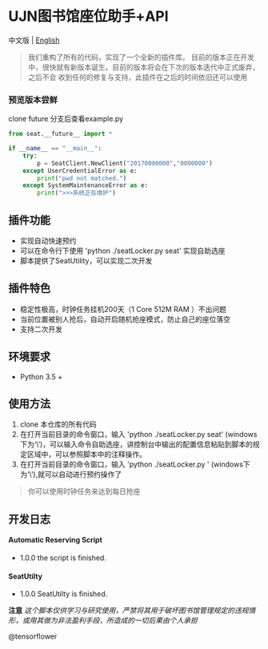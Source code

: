 # UJN图书馆座位助手+API

中文版 | [English](./README.md)

> 我们重构了所有的代码，实现了一个全新的插件库。
> 目前的版本正在开发中，很快就有新版本诞生。目前的版本将会在下次的版本迭代中正式废弃，之后不会
> 收到任何的修复与支持，此插件在之后的时间依旧还可以使用

### 预览版本尝鲜
clone future 分支后查看example.py
``` python
from seat.__future__ import *

if __name__ == "__main__":
    try:
        p = SeatClient.NewClient("20170000000","0000000")
    except UserCredentialError as e:
        print("pwd not matched.")
    except SystemMaintenanceError as e:
        print(">>>系统正在维护")
```

## 插件功能
  * 实现自动快速预约
  * 可以在命令行下使用 'python ./seatLocker.py seat' 实现自助选座
  * 脚本提供了SeatUtility，可以实现二次开发

## 插件特色
  * 稳定性极高，时钟任务挂机200天（1 Core 512M RAM ）不出问题
  * 当前位置被别人抢后，自动开启随机抢座模式，防止自己的座位落空
  * 支持二次开发

## 环境要求
  * Python 3.5 +

## 使用方法
  1. clone 本仓库的所有代码
  2. 在打开当前目录的命令窗口，输入 'python ./seatLocker.py seat' (windows下为‘\’)，可以输入命令自助选座，讲控制台中输出的配置信息粘贴到脚本的规定区域中，可以参照脚本中的注释操作。
  3. 在打开当前目录的命令窗口，输入 'python ./seatLocker.py ' (windows下为‘\’),就可以自动进行预约操作了
  > 你可以使用时钟任务来达到每日抢座


## 开发日志

#### Automatic Reserving Script
 * 1.0.0 the script is finished.


#### SeatUtilty
 * 1.0.0 SeatUtilty is finished.


 **注意**
 *_这个脚本仅供学习与研究使用，严禁将其用于破坏图书馆管理规定的违规情形，或用其做为非法盈利手段，所造成的一切后果由个人承担_*


 @tensorflower